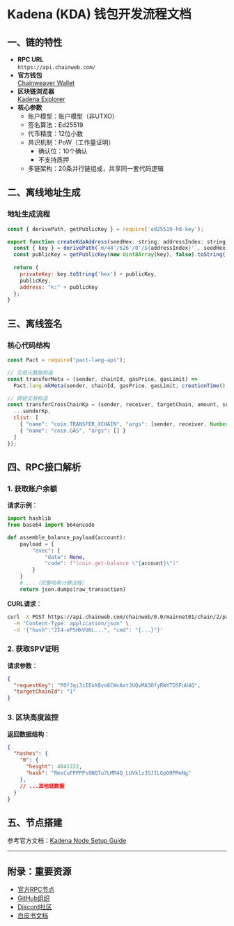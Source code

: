 ﻿# Kadena (KDA) 钱包开发流程文档

## 一、链的特性
- **RPC URL**  
  `https://api.chainweb.com/`
- **官方钱包**  
  [Chainweaver Wallet](https://chainweaver.kadena.network/)
- **区块链浏览器**  
  [Kadena Explorer](https://explorer.chainweb.com/mainnet)
- **核心参数**
  - 账户模型：账户模型（非UTXO）
  - 签名算法：Ed25519
  - 代币精度：12位小数
  - 共识机制：PoW（工作量证明）
    - 确认位：10个确认
    - 不支持质押
  - 多链架构：20条并行链组成，共享同一套代码逻辑

## 二、离线地址生成
### 地址生成流程
```javascript
const { derivePath, getPublicKey } = require('ed25519-hd-key');

export function createKdaAddress(seedHex: string, addressIndex: string) {
  const { key } = derivePath(`m/44'/626'/0'/${addressIndex}'`, seedHex);
  const publicKey = getPublicKey(new Uint8Array(key), false).toString('hex');
  
  return {
    privateKey: key.toString('hex') + publicKey,
    publicKey,
    address: "k:" + publicKey
  };
}
```

## 三、离线签名
### 核心代码结构
```javascript
const Pact = require("pact-lang-api");

// 交易元数据构造
const transferMeta = (sender, chainId, gasPrice, gasLimit) => 
  Pact.lang.mkMeta(sender, chainId, gasPrice, gasLimit, creationTime(), 600);

// 跨链交易构造
const transferCrossChainKp = (sender, receiver, targetChain, amount, senderKp) => ({
  ...senderKp,
  clist: [
    { "name": "coin.TRANSFER_XCHAIN", "args": [sender, receiver, Number(amount), targetChain] },
    { "name": "coin.GAS", "args": [] }
  ]
});
```

## 四、RPC接口解析
### 1. 获取账户余额
**请求示例**：
```python
import hashlib
from base64 import b64encode

def assemble_balance_payload(account):
    payload = {
        "exec": {
            "data": None,
            "code": f"(coin.get-balance \"{account}\")"
        }
    }
    # ...（完整哈希计算流程）
    return json.dumps(raw_transaction)
```

**CURL请求**：
```bash
curl -X POST https://api.chainweb.com/chainweb/0.0/mainnet01/chain/2/pact/api/v1/local \
  -H "Content-Type: application/json" \
  -d '{"hash":"2I4-ePSHkVU6L...", "cmd": "{...}"}'
```

### 2. 获取SPV证明
**请求参数**：
```json
{
  "requestKey": "POfJqi3iIEoX8vo8CWvAxtJUQvMA3OfyRWYTDSFuU4Q",
  "targetChainId": "1"
}
```

### 3. 区块高度监控
**返回数据结构**：
```json
{
  "hashes": {
    "0": {
      "height": 4841222,
      "hash": "RmsCuFPPPPs8NQ7u7LMR4Q_LUVklz35JILGp00PMeNg"
    },
    // ...其他链数据
  }
}
```

## 五、节点搭建
参考官方文档：[Kadena Node Setup Guide](https://docs.kadena.io/guides/nodes/howto-node-operator)

---

## 附录：重要资源
- [官方RPC节点](https://api.chainweb.com)
- [GitHub组织](https://github.com/kadena-io)
- [Discord社区](https://discord.com/invite/kadena)
- [白皮书文档](https://www.kadena.io/whitepapers)
